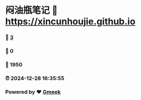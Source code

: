 # 闷油瓶笔记 :link: https://xincunhoujie.github.io 
### :page_facing_up: [3](https://xincunhoujie.github.io/tag.html) 
### :speech_balloon: 0 
### :hibiscus: 1950 
### :alarm_clock: 2024-12-28 16:35:55 
### Powered by :heart: [Gmeek](https://github.com/Meekdai/Gmeek)

